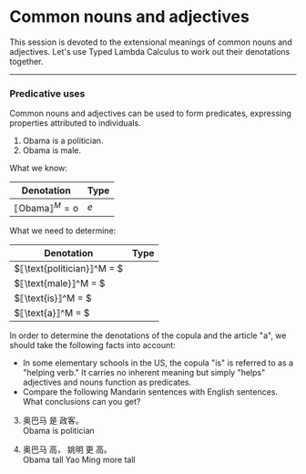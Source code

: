 # Common nouns and adjectives

This session is devoted to the extensional meanings of common nouns and adjectives. Let's use Typed Lambda Calculus to work out their denotations together. 

---
### Predicative uses

Common nouns and adjectives can be used to form predicates, expressing properties attributed to individuals.   

1. Obama is a politician.
2. Obama is male.

What we know: 

|  Denotation  | Type    |
|----------|----------|
| $⟦\text{Obama}⟧^M = \text{o}$ | $e$ | 
 

What we need to determine:  

|  Denotation  | Type    |
|----------|----------|
| $⟦\text{politician}⟧^M = $ |  |
| $⟦\text{male}⟧^M = $ |  |
| $⟦\text{is}⟧^M = $ |   |
| $⟦\text{a}⟧^M = $   |    |

In order to determine the denotations of the copula and the article "a", we should take the following facts into account:

- In some elementary schools in the US, the copula "is" is referred to as a "helping verb." It carries no inherent meaning but simply "helps" adjectives and nouns function as predicates.
- Compare the following Mandarin sentences with English sentences. What conclusions can you get?  

3. 奥巴马 是 政客。<br>
   Obama is politician
   
4. 奥巴马 高，   姚明      更   高。 <br>
   Obama tall  Yao Ming more tall



